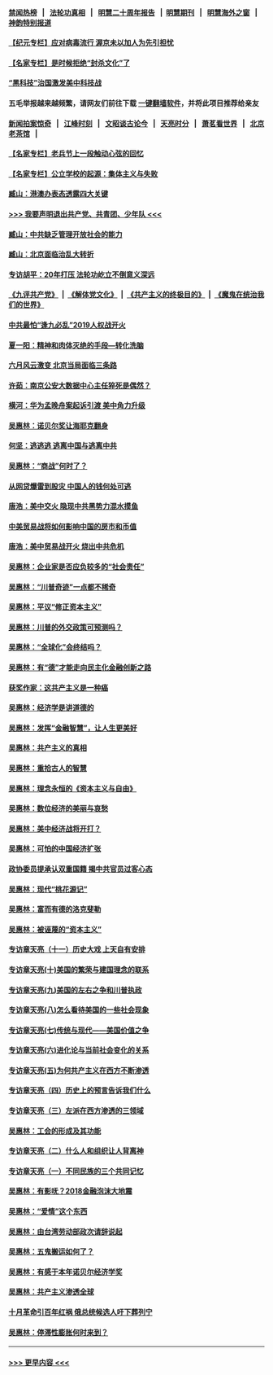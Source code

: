 #### [禁闻热榜](热点新闻.md?=0)  &nbsp;&nbsp;|&nbsp;&nbsp; [法轮功真相](https://github.com/gfw-breaker/truth/blob/master/README.md?=0) &nbsp;&nbsp;|&nbsp;&nbsp; [明慧二十周年报告](https://github.com/gfw-breaker/mh-reports/blob/master/README.md?=0) &nbsp;&nbsp;|&nbsp;&nbsp;[明慧期刊](https://github.com/gfw-breaker/mh-qikan) &nbsp;&nbsp;|&nbsp;&nbsp; [明慧海外之窗](https://github.com/gfw-breaker/mh-news/blob/master/README.md?=0) &nbsp;&nbsp;|&nbsp;&nbsp; [神韵特别报道](https://github.com/gfw-breaker/mh-news/blob/master/shenyun.md?=0)
#### [【纪元专栏】应对病毒流行 渥京未以加人为先引担忧](../pages/nsc423/n11875714.md?t=03150202) 
#### [【名家专栏】是时候拒绝“封杀文化”了](../pages/nsc423/n11814093.md?t=03150202) 
#### [“黑科技”治国激发美中科技战](../pages/nsc423/n11638056.md?t=03150202) 
#### 五毛举报越来越频繁，请网友们前往下载 [一键翻墙软件](https://github.com/gfw-breaker/ssr-accounts)，并将此项目推荐给亲友
#### [新闻拍案惊奇](https://github.com/gfw-breaker/banned-news/blob/master/pages/link4.md) &nbsp;&nbsp;|&nbsp;&nbsp; [江峰时刻](https://github.com/gfw-breaker/banned-news/blob/master/pages/link4.md) &nbsp;&nbsp;|&nbsp;&nbsp; [文昭谈古论今](https://github.com/gfw-breaker/banned-news/blob/master/pages/link4.md) &nbsp;&nbsp;|&nbsp;&nbsp; [天亮时分](https://github.com/gfw-breaker/banned-news/blob/master/pages/link4.md) &nbsp;&nbsp;|&nbsp;&nbsp; [萧茗看世界](https://github.com/gfw-breaker/banned-news/blob/master/pages/link4.md) &nbsp;&nbsp;|&nbsp;&nbsp; [北京老茶馆](https://github.com/gfw-breaker/banned-news/blob/master/pages/link4.md) &nbsp;&nbsp;|&nbsp;&nbsp; 
#### [【名家专栏】老兵节上一段触动心弦的回忆](../pages/nsc423/n11646016.md?t=03150202) 
#### [【名家专栏】公立学校的起源：集体主义与失败](../pages/nsc423/n11601833.md?t=03150202) 
#### [臧山：港澳办表态透露四大关键](../pages/nsc423/n11421628.md?t=03150202) 
#### [>>> 我要声明退出共产党、共青团、少年队 <<<](https://github.com/begood0513/goodnews/blob/master/quit/letter.md) 
#### [臧山：中共缺乏管理开放社会的能力](../pages/nsc423/n11407457.md?t=03150202) 
#### [臧山：北京面临治乱大转折](../pages/nsc423/n11406895.md?t=03150202) 
#### [专访胡平：20年打压 法轮功屹立不倒意义深远](../pages/nsc423/n11398800.md?t=03150202) 
#### [《九评共产党》](https://github.com/begood0513/9ping.md/blob/master/README.md) &nbsp;|&nbsp; [《解体党文化》](../../../../jtdwh.md/blob/master/README.md)  &nbsp;|&nbsp; [《共产主义的终极目的》](../../../../gczydzjmd.md/blob/master/README.md) &nbsp;|&nbsp; [《魔鬼在统治我们的世界》](../../../../mgztzwmdsj.md/blob/master/README.md) 
#### [中共最怕“逢九必乱”2019人权战开火](../pages/nsc423/n11385248.md?t=03150202) 
#### [夏一阳：精神和肉体灭绝的手段—转化洗脑](../pages/nsc423/n11368250.md?t=03150202) 
#### [六月风云激变 北京当局面临三条路](../pages/nsc423/n11313668.md?t=03150202) 
#### [许茹：南京公安大数据中心主任猝死是偶然？](../pages/nsc423/n11064744.md?t=03150202) 
#### [横河：华为孟晚舟案起诉引渡 美中角力升级](../pages/nsc423/n11027230.md?t=03150202) 
#### [吴惠林：诺贝尔奖让海耶克翻身](../pages/nsc423/n10890049.md?t=03150202) 
#### [何坚：逃逃逃 逃离中国与逃离中共](../pages/nsc423/n10592891.md?t=03150202) 
#### [吴惠林：“商战”何时了？](../pages/nsc423/n10573558.md?t=03150202) 
#### [从网贷爆雷到股灾 中国人的钱何处可逃](../pages/nsc423/n10572800.md?t=03150202) 
#### [唐浩：美中交火 隐现中共黑势力混水摸鱼](../pages/nsc423/n10544040.md?t=03150202) 
#### [中美贸易战将如何影响中国的房市和币值](../pages/nsc423/n10543697.md?t=03150202) 
#### [唐浩：美中贸易战开火 烧出中共危机](../pages/nsc423/n10540126.md?t=03150202) 
#### [吴惠林：企业家是否应负较多的“社会责任”](../pages/nsc423/n10535022.md?t=03150202) 
#### [吴惠林：“川普奇迹”一点都不稀奇](../pages/nsc423/n10512808.md?t=03150202) 
#### [吴惠林：平议“修正资本主义”](../pages/nsc423/n10495724.md?t=03150202) 
#### [吴惠林：川普的外交政策可预测吗？](../pages/nsc423/n10462387.md?t=03150202) 
#### [吴惠林：“全球化”会终结吗？](../pages/nsc423/n10452838.md?t=03150202) 
#### [吴惠林：有“德”才能走向民主化金融创新之路](../pages/nsc423/n10432292.md?t=03150202) 
#### [获奖作家：这共产主义是一种癌](../pages/nsc423/n10431541.md?t=03150202) 
#### [吴惠林：经济学是讲道德的](../pages/nsc423/n10398014.md?t=03150202) 
#### [吴惠林：发挥“金融智慧”，让人生更美好](../pages/nsc423/n10375019.md?t=03150202) 
#### [吴惠林：共产主义的真相](../pages/nsc423/n10351394.md?t=03150202) 
#### [吴惠林：重拾古人的智慧](../pages/nsc423/n10337691.md?t=03150202) 
#### [吴惠林：理念永恒的《资本主义与自由》](../pages/nsc423/n10316274.md?t=03150202) 
#### [吴惠林：数位经济的美丽与哀愁](../pages/nsc423/n10292946.md?t=03150202) 
#### [吴惠林：美中经济战将开打？](../pages/nsc423/n10258825.md?t=03150202) 
#### [吴惠林：可怕的中国经济扩张](../pages/nsc423/n10219147.md?t=03150202) 
#### [政协委员提承认双重国籍 揭中共官员过客心态](../pages/nsc423/n10208809.md?t=03150202) 
#### [吴惠林：现代“桃花源记”](../pages/nsc423/n10185234.md?t=03150202) 
#### [吴惠林：富而有德的洛克斐勒](../pages/nsc423/n10142264.md?t=03150202) 
#### [吴惠林：被诬蔑的“资本主义”](../pages/nsc423/n10124816.md?t=03150202) 
#### [专访章天亮（十一）历史大戏 上天自有安排](../pages/nsc423/n10094905.md?t=03150202) 
#### [专访章天亮(十)美国的繁荣与建国理念的联系](../pages/nsc423/n10094899.md?t=03150202) 
#### [专访章天亮(九)美国的左右之争和川普执政](../pages/nsc423/n10094889.md?t=03150202) 
#### [专访章天亮(八)怎么看待美国的一些社会现象](../pages/nsc423/n10094857.md?t=03150202) 
#### [专访章天亮(七)传统与现代——美国价值之争](../pages/nsc423/n10093140.md?t=03150202) 
#### [专访章天亮(六)进化论与当前社会变化的关系](../pages/nsc423/n10092036.md?t=03150202) 
#### [专访章天亮(五)为何共产主义在西方不断渗透](../pages/nsc423/n10083620.md?t=03150202) 
#### [专访章天亮（四）历史上的预言告诉我们什么](../pages/nsc423/n10083606.md?t=03150202) 
#### [专访章天亮（三）左派在西方渗透的三领域](../pages/nsc423/n10081115.md?t=03150202) 
#### [吴惠林：工会的形成及其功能](../pages/nsc423/n10080633.md?t=03150202) 
#### [专访章天亮（二）什么人和组织让人背离神](../pages/nsc423/n10076637.md?t=03150202) 
#### [专访章天亮（一）不同民族的三个共同记忆](../pages/nsc423/n10074188.md?t=03150202) 
#### [吴惠林：有影呒？2018金融泡沫大地震](../pages/nsc423/n10040534.md?t=03150202) 
#### [吴惠林：“爱情”这个东西](../pages/nsc423/n10019423.md?t=03150202) 
#### [吴惠林：由台湾劳动部政次请辞说起](../pages/nsc423/n9979679.md?t=03150202) 
#### [吴惠林：五鬼搬运如何了？](../pages/nsc423/n9925338.md?t=03150202) 
#### [吴惠林：有感于本年诺贝尔经济学奖](../pages/nsc423/n9871883.md?t=03150202) 
#### [吴惠林：共产主义渗透全球](../pages/nsc423/n9812748.md?t=03150202) 
#### [十月革命引百年红祸 俄总统候选人吁下葬列宁](../pages/nsc423/n9810182.md?t=03150202) 
#### [吴惠林：停滞性膨胀何时来到？](../pages/nsc423/n9764136.md?t=03150202) 

----
#### [ >>> 更早内容 <<< ](../indexes/nsc423-earlier.md)
